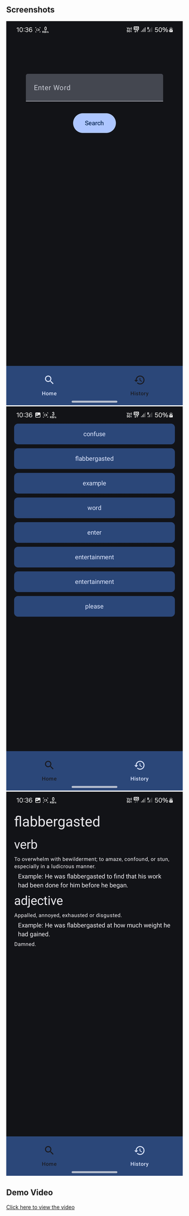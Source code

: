 ## Screenshots

![Screenshot 1](https://github.com/kuldeepbairwa/kuldeep-bairwa-dictionary-app/blob/7af656366a08949b132500581f060a35ff5d4e60/Screenshot1.jpg)
![Screenshot 2](https://github.com/kuldeepbairwa/kuldeep-bairwa-dictionary-app/blob/7af656366a08949b132500581f060a35ff5d4e60/Screenshot2.jpg)
![Screenshot 3](https://github.com/kuldeepbairwa/kuldeep-bairwa-dictionary-app/blob/7af656366a08949b132500581f060a35ff5d4e60/Screenshot3.jpg)

## Demo Video

[Click here to view the video](https://github.com/kuldeepbairwa/kuldeep-bairwa-dictionary-app/blob/a8b4018b238fb7ebcdd4824c46c980c0530c3a0d/recording.mp4)
